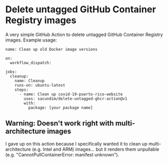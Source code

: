 # Delete untagged GitHub Container Registry images

A very simple GitHub Action to delete untagged GitHub Container
Registry images.  Example usage:

```
name: Clean up old Docker image versions

on:
  workflow_dispatch:

jobs:
  cleanup:
    name: Cleanup
    runs-on: ubuntu-latest
    steps:
      - name: Clean up covid-19-puerto-rico-website
        uses: sacundim/delete-untagged-ghcr-action@v1
        with:
          package: [your package name]
```

## Warning: Doesn't work right with multi-architecture images

I gave up on this action because I specifically wanted it to clean
up multi-architecture (e.g. Intel and ARM) images... but it renders
them unpullable (e.g. "CannotPullContainerError: manifest unknown").

